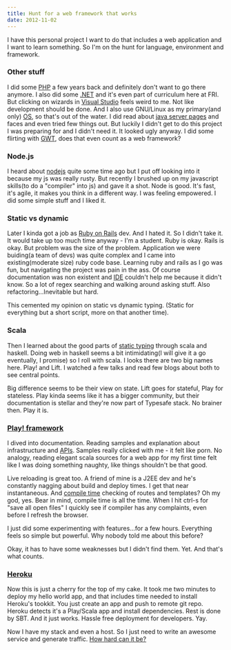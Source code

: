 ```yaml
---
title: Hunt for a web framework that works
date: 2012-11-02
---
```


I have this personal project I want to do that includes a web
application and I want to learn something. So I'm on the hunt for
language, environment and framework.

### Other stuff

I did some [PHP](http://www.php.net/ "PHP") a few years back
and definitely don't want to go there anymore. I also did some
[.NET](http://msdn.microsoft.com/netframework ".NET Framework") and it's
even part of curriculum here at FRI. But clicking on wizards in [Visual
Studio](http://www.microsoft.com/visualstudio/en-us "Microsoft Visual Studio")
feels weird to me. Not like development should be done. And I also use
GNU/Linux as my primary(and only)
[OS](http://en.wikipedia.org/wiki/Operating_system "Operating system"),
so that's out of the water. I did read about [java server
pages](http://en.wikipedia.org/wiki/JavaServer_Pages "JavaServer Pages")
and faces and even tried few things out. But luckily I didn't get to do
this project I was preparing for and I didn't need it. It looked ugly
anyway. I did some flirting with
[GWT](http://code.google.com/webtoolkit "Google Web Toolkit"), does that
even count as a web framework? 

### Node.js

I heard about [nodejs](http://nodejs.org/ "Node.js") quite some time ago
but I put off looking into it because my js was really rusty. But
recently I brushed up on my javascript skills(to do a "compiler" into
js) and gave it a shot. Node is good. It's fast, it's agile, it makes
you think in a different way. I was feeling empowered. I did some simple
stuff and I liked it.

### Static vs dynamic

Later I kinda got a job as [Ruby on
Rails](http://rubyonrails.org/ "Ruby on Rails") dev. And I hated it. So
I didn't take it. It would take up too much time anyway - I'm a student.
Ruby is okay. Rails is okay. But problem was the size of the problem.
Application we were buiding(a team of devs) was quite complex and I came
into existing(moderate size) ruby code base. Learning ruby and rails as
I go was fun, but navigating the project was pain in the ass. Of course
documentation was non existent and
[IDE](http://en.wikipedia.org/wiki/Integrated_development_environment "Integrated development environment")
couldn't help me because it didn't know. So a lot of regex searching and
walking around asking stuff. Also refactoring...Inevitable but hard. 

This cemented my opinion on static vs dynamic typing. (Static for
everything but a short script, more on that another time).

### Scala

Then I learned about the good parts of [static
typing](http://en.wikipedia.org/wiki/Type_system "Type system") through
scala and haskell. Doing web in haskell seems a bit intimidating(I will
give it a go eventually, I promise) so I roll with scala. I looks there
are two big names here. Play! and Lift. I watched a few talks and read
few blogs about both to see central points. 

Big difference seems to be their view on state. Lift goes for stateful,
Play for stateless. Play kinda seems like it has a bigger community, but
their documentation is stellar and they're now part of Typesafe stack.
No brainer then. Play it is.

### [Play! framework](http://www.playframework.org/ "Play Framework")

I dived into documentation. Reading samples and explanation about
infrastructure and
[APIs](http://en.wikipedia.org/wiki/Application_programming_interface "Application programming interface").
Samples really clicked with me - it felt like porn. No analogy, reading
elegant scala sources for a web app for my first time felt like I was
doing something naughty, like things shouldn't be that good.

Live reloading is great too. A friend of mine is a J2EE dev and he's
constantly nagging about build and deploy times. I get that near
instantaneous. And [compile
time](http://en.wikipedia.org/wiki/Compile_time "Compile time") checking
of routes and templates? Oh my god, yes. Bear in mind, compile time is
all the time. When I hit ctrl-s for "save all open files" I quickly see
if compiler has any complaints, even before I refresh the browser. 

I just did some experimenting with features...for a few hours.
Everything feels so simple but powerful. Why nobody told me about this
before?

Okay, it has to have some weaknesses but I didn't find them. Yet. And
that's what counts.

### [Heroku](http://www.heroku.com/ "Heroku")

Now this is just a cherry for the top of my cake. It took me two minutes
to deploy my hello world app, and that includes time needed to install
Heroku's tookkit. You just create an app and push to remote git repo.
Heroku detects it's a Play/Scala app and install dependencies. Rest is
done by SBT. And it just works. Hassle free deployment for developers.
Yay.

Now I have my stack and even a host. So I just need to write an awesome
service and generate traffic. [How hard can it
be?](http://www.google.si/url?sa=t&rct=j&q=&esrc=s&source=web&cd=6&cad=rja&ved=0CFEQtwIwBQ&url=http%3A%2F%2Fwww.youtube.com%2Fwatch%3Fv%3DnVE09yyznfc&ei=jAKUUIPEDdGN4gTR5YCwDg&usg=AFQjCNFEfy9P-ultVxu5ZkJgFIV4m1aODA&sig2=OX1AHn6wJRVV3cca7L1vnQ)
